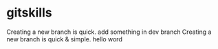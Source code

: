 # gitskills
Creating a new branch is quick.
add something in dev branch
Creating a new branch is quick & simple.
hello word


